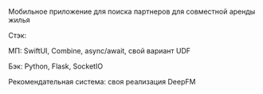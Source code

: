 Мобильное приложение для поиска партнеров для совместной аренды жилья

Стэк:

МП: SwiftUI, Combine, async/await, свой вариант UDF

Бэк: Python, Flask, SocketIO

Рекомендательная система: своя реализация DeepFM

